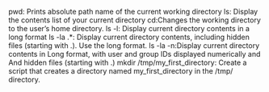 pwd: Prints absolute path name of the current working directory
ls: Display the contents list of your current directory
cd:Changes the working directory to the user’s home directory.
ls -l: Display current directory contents in a long format
ls -la .*: Display current directory contents, including hidden files (starting with .). Use the long format.
ls -la -n:Display current directory contents in Long format, with user and group IDs displayed numerically and And hidden files (starting with .)
mkdir /tmp/my_first_directory: Create a script that creates a directory named my_first_directory in the /tmp/ directory.

